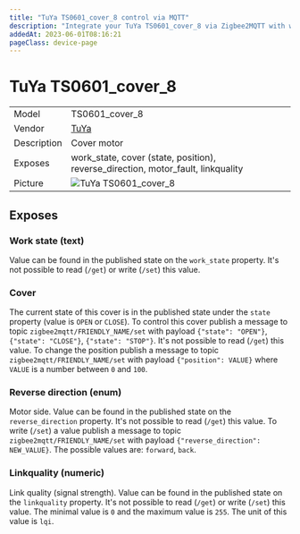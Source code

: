 ```yaml
---
title: "TuYa TS0601_cover_8 control via MQTT"
description: "Integrate your TuYa TS0601_cover_8 via Zigbee2MQTT with whatever smart home infrastructure you are using without the vendor's bridge or gateway."
addedAt: 2023-06-01T08:16:21
pageClass: device-page
---
```


<!-- !!!! -->
<!-- ATTENTION: This file is auto-generated through docgen! -->
<!-- You can only edit the "Notes"-Section between the two comment lines "Notes BEGIN" and "Notes END". -->
<!-- Do not use h1 or h2 heading within "## Notes"-Section. -->
<!-- !!!! -->

# TuYa TS0601_cover_8

|     |     |
|-----|-----|
| Model | TS0601_cover_8  |
| Vendor  | [TuYa](/supported-devices/#v=TuYa)  |
| Description | Cover motor |
| Exposes | work_state, cover (state, position), reverse_direction, motor_fault, linkquality |
| Picture | ![TuYa TS0601_cover_8](https://www.zigbee2mqtt.io/images/devices/TS0601_cover_8.jpg) |


<!-- Notes BEGIN: You can edit here. Add "## Notes" headline if not already present. -->


<!-- Notes END: Do not edit below this line -->


## Exposes

### Work state (text)
Value can be found in the published state on the `work_state` property.
It's not possible to read (`/get`) or write (`/set`) this value.

### Cover 
The current state of this cover is in the published state under the `state` property (value is `OPEN` or `CLOSE`).
To control this cover publish a message to topic `zigbee2mqtt/FRIENDLY_NAME/set` with payload `{"state": "OPEN"}`, `{"state": "CLOSE"}`, `{"state": "STOP"}`.
It's not possible to read (`/get`) this value.
To change the position publish a message to topic `zigbee2mqtt/FRIENDLY_NAME/set` with payload `{"position": VALUE}` where `VALUE` is a number between `0` and `100`.


### Reverse direction (enum)
Motor side.
Value can be found in the published state on the `reverse_direction` property.
It's not possible to read (`/get`) this value.
To write (`/set`) a value publish a message to topic `zigbee2mqtt/FRIENDLY_NAME/set` with payload `{"reverse_direction": NEW_VALUE}`.
The possible values are: `forward`, `back`.


### Linkquality (numeric)
Link quality (signal strength).
Value can be found in the published state on the `linkquality` property.
It's not possible to read (`/get`) or write (`/set`) this value.
The minimal value is `0` and the maximum value is `255`.
The unit of this value is `lqi`.

